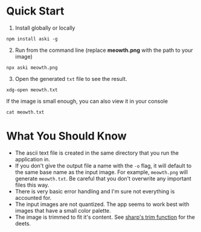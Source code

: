 # Quick Start

1. Install globally or locally

```
npm install aski -g
```

2. Run from the command line (replace **meowth.png** with the path to your image)

```
npx aski meowth.png
```

3. Open the generated `txt` file to see the result.

```
xdg-open meowth.txt
```

If the image is small enough, you can also view it in your console

```
cat meowth.txt
```

# What You Should Know

- The ascii text file is created in the same directory that you run the application in.
- If you don't give the output file a name with the `-o` flag, it will default to the same base name as the input image. For example, `meowth.png` will generate `meowth.txt`. Be careful that you don't overwrite any important files this way.
- There is very basic error handling and I'm sure not everything is accounted for.
- The input images are not quantized. The app seems to work best with images that have a small color palette.
- The image is trimmed to fit it's content. See [sharp's trim function](https://sharp.pixelplumbing.com/api-resize#trim) for the deets.
